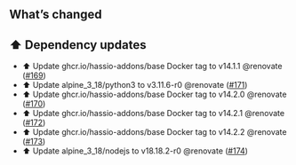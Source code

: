 ## What’s changed

## ⬆️ Dependency updates

- ⬆️ Update ghcr.io/hassio-addons/base Docker tag to v14.1.1 @renovate ([#169](https://github.com/hassio-addons/addon-thelounge/pull/169))
- ⬆️ Update alpine_3_18/python3 to v3.11.6-r0 @renovate ([#171](https://github.com/hassio-addons/addon-thelounge/pull/171))
- ⬆️ Update ghcr.io/hassio-addons/base Docker tag to v14.2.0 @renovate ([#170](https://github.com/hassio-addons/addon-thelounge/pull/170))
- ⬆️ Update ghcr.io/hassio-addons/base Docker tag to v14.2.1 @renovate ([#172](https://github.com/hassio-addons/addon-thelounge/pull/172))
- ⬆️ Update ghcr.io/hassio-addons/base Docker tag to v14.2.2 @renovate ([#173](https://github.com/hassio-addons/addon-thelounge/pull/173))
- ⬆️ Update alpine_3_18/nodejs to v18.18.2-r0 @renovate ([#174](https://github.com/hassio-addons/addon-thelounge/pull/174))
